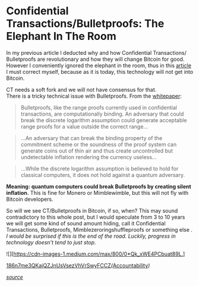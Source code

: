 # Confidential Transactions/Bulletproofs: The Elephant In The Room

In my previous article I deducted why and how Confidential Transactions/
Bulletproofs are revolutionary and how they will change Bitcoin for good.
However I conveniently ignored the elephant in the room, thus in this [article](https://github.com/InserirAquiNome/articles/blob/master/nopara73/10Fev2018.md) I
must correct myself, because as it is today, this technology will not get into
Bitcoin.


CT needs a soft fork and we will not have consensus for that.<br> There is a
tricky technical issue with Bulletproofs. From the
[whitepaper](https://eprint.iacr.org/2017/1066.pdf):

> Bulletproofs, like the range proofs currently used in confidential transactions,
> are computationally binding. An adversary that could break the discrete
logarithm assumption could generate acceptable range proofs for a value outside
the correct range…

> …An adversary that can break the binding property of the commitment scheme or
> the soundness of the proof system can generate coins out of thin air and thus
create uncontrolled but undetectable inflation rendering the currency useless…

> …While the discrete logarithm assumption is believed to hold for classical
> computers, it does not hold against a quantum adversary.

**Meaning: quantum computers could break Bulletproofs by creating silent
inflation.** This is fine for Monero or Mimblewimble, but this will not fly with
Bitcoin developers.

So will we see CT/Bulletproofs in Bitcoin, if so, when? This may sound
contradictory to this whole post, but I would speculate from 3 to 10 years we
will get some kind of sound amount hiding, call it Confidential Transactions,
Bulletproofs, Mimblezeroringshuffleproofs or something else . *I would be
surprised if this is the end of the road. Luckily, progress in technology
doesn’t tend to just stop.*

![][https://cdn-images-1.medium.com/max/800/0*Qk_xWE4PCbuat89L.]

[186n7me3QKajQZJnUsVsezVhVrSwyFCCZ](https://www.smartbit.com.au/address/186n7me3QKajQZJnUsVsezVhVrSwyFCCZ)*(*[Accountability](https://github.com/nopara73/HiddenWallet/blob/master/HiddenWallet.Documentation/DonationsSpentOn.md)*)*

[*source*](https://medium.com/@nopara73/confidential-transactions-bulletproofs-the-elephant-in-the-room-cfdb37ce509)
